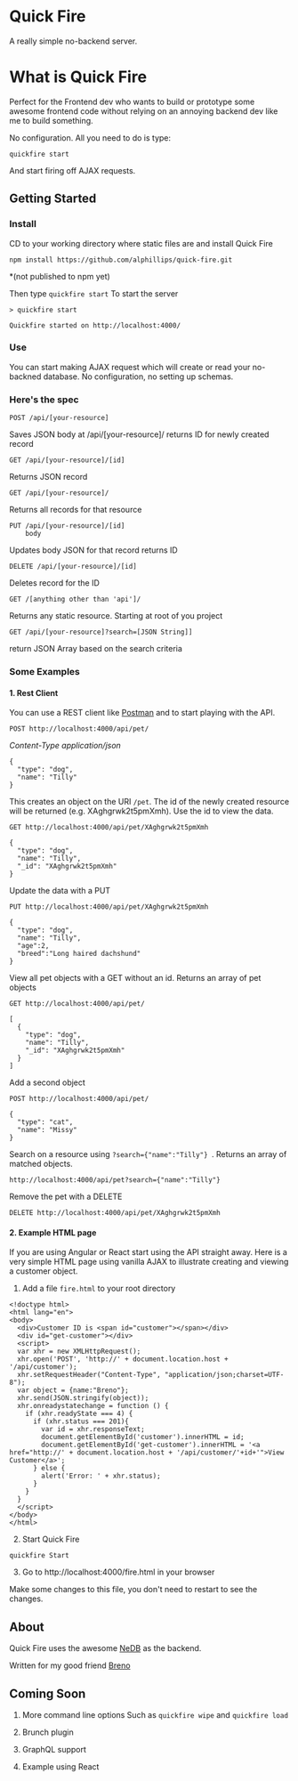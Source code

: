 # Quick Fire

A really simple no-backend server.

# What is Quick Fire

Perfect for the Frontend dev who wants to build or prototype some awesome frontend code without relying on an annoying backend dev like me to build something.

No configuration. All you need to do is type:
```
quickfire start
```
And start firing off AJAX requests.

## Getting Started

### Install

CD to your working directory where static files are and install Quick Fire

```
npm install https://github.com/alphillips/quick-fire.git
```
\*(not published to npm yet)

Then type `quickfire start` To start the server
```
> quickfire start

Quickfire started on http://localhost:4000/

```


### Use
You can start making AJAX request which will create or read your no-backned database.
No configuration, no setting up schemas.

### Here's the spec

```
POST /api/[your-resource]   
```   
   Saves JSON body at /api/[your-resource]/
   returns ID for newly created record

```
GET /api/[your-resource]/[id]
```
   Returns JSON record

```
GET /api/[your-resource]/
```
  Returns all records for that resource

```
PUT /api/[your-resource]/[id]
    body
```
   Updates body JSON for that record
   returns ID

```
DELETE /api/[your-resource]/[id]
```
   Deletes record for the ID

```
GET /[anything other than 'api']/
```
Returns any static resource. Starting at root of you project

```
GET /api/[your-resource]?search=[JSON String]]
```
return JSON Array based on the search criteria

### Some Examples

#### 1. Rest Client
You can use a REST client like [Postman](https://www.getpostman.com/) and to start playing with the API.

```
POST http://localhost:4000/api/pet/
```
*Content-Type application/json*
```
{
  "type": "dog",
  "name": "Tilly"
}
```
This creates an object on the URI `/pet`. The id of the newly created resource will be returned (e.g. XAghgrwk2t5pmXmh). Use the id to view the data.

```
GET http://localhost:4000/api/pet/XAghgrwk2t5pmXmh
```

```
{
  "type": "dog",
  "name": "Tilly",
  "_id": "XAghgrwk2t5pmXmh"
}
```

Update the data with a PUT

```
PUT http://localhost:4000/api/pet/XAghgrwk2t5pmXmh
```
```
{
  "type": "dog",
  "name": "Tilly",
  "age":2,
  "breed":"Long haired dachshund"
}
```

View all pet objects with a GET without an id. Returns an array of pet objects

```
GET http://localhost:4000/api/pet/
```

```
[
  {
    "type": "dog",
    "name": "Tilly",
    "_id": "XAghgrwk2t5pmXmh"
  }
]
```

Add a second object
```
POST http://localhost:4000/api/pet/
```
```
{
  "type": "cat",
  "name": "Missy"
}
```


Search on a resource using `?search={"name":"Tilly"} `. Returns an array of matched objects.
```
http://localhost:4000/api/pet?search={"name":"Tilly"}
```

Remove the pet with a DELETE

```
DELETE http://localhost:4000/api/pet/XAghgrwk2t5pmXmh
```




#### 2. Example HTML page

If you are using Angular or React start using the API straight away.
Here is a very simple HTML page using vanilla AJAX to illustrate creating and viewing a customer object.

1. Add a file `fire.html` to your root directory
```
<!doctype html>
<html lang="en">
<body>
  <div>Customer ID is <span id="customer"></span></div>
  <div id="get-customer"></div>
  <script>
  var xhr = new XMLHttpRequest();
  xhr.open('POST', 'http://' + document.location.host + '/api/customer');
  xhr.setRequestHeader("Content-Type", "application/json;charset=UTF-8");
  var object = {name:"Breno"};
  xhr.send(JSON.stringify(object));
  xhr.onreadystatechange = function () {
    if (xhr.readyState === 4) {
      if (xhr.status === 201){
        var id = xhr.responseText;
        document.getElementById('customer').innerHTML = id;
        document.getElementById('get-customer').innerHTML = '<a href="http://' + document.location.host + '/api/customer/'+id+'">View Customer</a>';
      } else {
        alert('Error: ' + xhr.status);
      }
    }
  }
  </script>
</body>
</html>
```

2. Start Quick Fire
```
quickfire Start
```

3. Go to http://localhost:4000/fire.html in your browser

Make some changes to this file, you don't need to restart to see the changes.




## About
Quick Fire uses the awesome [NeDB](https://github.com/louischatriot/nedb) as the backend.

Written for my good friend [Breno](https://github.com/brenopittoli)

## Coming Soon

1. More command line options
   Such as `quickfire wipe` and `quickfire load`


2. Brunch plugin


3. GraphQL support


4. Example using React
